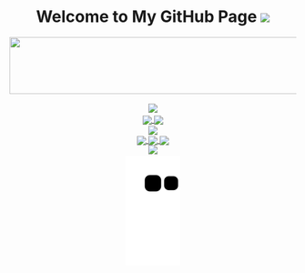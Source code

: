 <h1 align="center">
  Welcome to My GitHub Page
  <img src="https://media.giphy.com/media/hvRJCLFzcasrR4ia7z/giphy.gif" width="28">
</h1>

<p align="center">
  <img src="https://readme-typing-svg.herokuapp.com?font=Orbitron&color=%232AB11C&size=20&center=true&vCenter=true&lines=Hello+Friend+%F0%9F%91%BE;I+am+Ilkin+Mammadzada+%F0%9F%A4%A1;I+am+Game+Developer+%F0%9F%8E%AE" height=100 width=800>
</p>

<div align="center">
<img src="https://media4.giphy.com/media/MT5UUV1d4CXE2A37Dg/giphy.gif?cid=ecf05e47vy97r3ew7akdhm27vta6rei82e1ib00e4h4xsr9j&rid=giphy.gif&ct=g">
</div>



 <!--Statistics-->
<div align="center">
  <div align="center">
<a href="https://github.com/mervekrblt/github-profile-views-counter">
    <img align="center" src="https://komarev.com/ghpvc/?username=ilkinmammadzada220&color=f75c7e">
</a>
<a href="https://github.com/mervekrblt?tab=followers">
    <img align="center"  src="https://img.shields.io/github/followers/ilkinmammadzada220?style=flat-square&color=f75c7e">
</a>
  </div>

<div>
<img align="center" src="https://github-readme-stats.vercel.app/api?username=ilkinmammadzada220&show_icons=true&theme=gotham" />
</div>
<a href="https://git.io/streak-stats">
  <img align="center" src="https://github-readme-streak-stats.herokuapp.com?user=ilkinmammadzada220&theme=gotham&date_format=j%20M%5B%20Y%5D" />
</a>
<a href="https://github.com/anuraghazra/github-readme-stats">
  <img align="center" src="https://github-readme-stats.vercel.app/api/wakatime?username=ilkinmammadzada220&show_icons=true&theme=gotham" />
</a>
<a href="https://github.com/anuraghazra/github-readme-stats">
  <img align="center" src="https://github-readme-stats.vercel.app/api/top-langs/?username=ilkinmammadzada220&layout=compact&theme=gotham" />
</a>
</div>

<div  align="center"> <img src="https://activity-graph.herokuapp.com/graph?username=ilkinmammadzada220&theme=gotham" /></div>
<div  align="center"> <img src="https://github.com/ilkinmammadzada220/ilkinmammadzada220/blob/output/github-contribution-grid-snake.svg" /></div>
